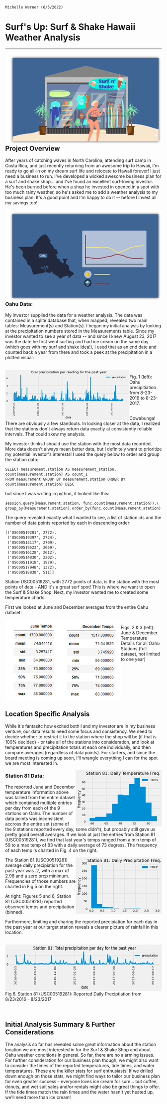 
                                                                                           Michelle Werner (6/5/2022)
# Surf's Up: Surf & Shake Hawaii Weather Analysis
---

<!--![alt](resources/___.png)-->
<img src="https://github.com/miwermi/surfs-up/blob/main/graphics/Surf-n-Shake.png" align="right" width="500" height="293" alt ="graphic: Surf & Shake Shop">

## Project Overview

After years of catching waves in North Carolina, attending surf camp in Costa Rica, and just recently returning from an awesome trip to Hawaii, I'm ready to go all-in on my dream surf life and relocate to Hawaii forever!  I just need a business to run.  I've developed a wicked awesome business plan for a surf and shake shop... and I've found an excellent surf-loving investor. He's been burned before when a shop he invested in opened in a spot with too much rainy weather, so he's asked me to add a weather analysis to my business plan. It's a good point and I'm happy to do it -- before I invest all my savings too!

<img src="https://github.com/miwermi/surfs-up/blob/main/graphics/oahu-weather.png" align="right" width="500" height="293" alt ="graphic: Oahu Weather Graphic">

### Oahu Data:

My investor supplied the data for a weather analysis. The data was contained in a sqlite database that, when mapped, revealed two main tables: Measurement(s) and Station(s). I began my initial analysis by looking at the precipitation numbers stored in the Measurements table.  Since my investor wanted to see a year of data -- and since I knew August 23, 2017 was the date he first went surfing and had ice cream on the same day (which goes with my surf and shake idea!),  I used that as an end date and counted back a year from there and took a peek at the precipitation in a plotted visual: 

<br />
<img src="https://github.com/miwermi/surfs-up/blob/main/graphics/PrecipitationReadings.png" align="left" width="400" height="162" alt ="graphic: Oahu Rain, 1 Year">

Fig. 1 (left): Oahu precipitiation from 8-23-2016 to 8-23-2017.

<br />
Cowabunga! There are obviously a few standouts. In looking closer at the data, I realized that the stations don't always return data exactly at consistently reliable intervals. That could skew my analysis. 

My investor thinks I should use the station with the most data recorded. More data doesn't always mean better data, but I definitely want to prioritize my potential investor's interests! I used the query below to order and group the station data:

    SELECT measurement.station AS measurement_station, count(measurement.station) AS count_1 
    FROM measurement GROUP BY measurement.station ORDER BY count(measurement.station) DESC

but since I was writing in python, it looked like this:

    session.query(Measurement.station, func.count(Measurement.station)).\
    group_by(Measurement.station).order_by(func.count(Measurement.station).desc()).all()
    
The query revealed exactly what I wanted to see, a list of station ids and the number of data points reported by each in descending order:

    [('USC00519281', 2772),
     ('USC00519397', 2724),
     ('USC00513117', 2709),
     ('USC00519523', 2669),
     ('USC00516128', 2612),
     ('USC00514830', 2202),
     ('USC00511918', 1979),
     ('USC00517948', 1372),
     ('USC00518838', 511)]

Station USC00519281, with 2772 points of data, is the station with the most points of data - AND it's a great surf spot! This is where we want to open the Surf & Shake Shop.  Next, my investor wanted me to created some temperature charts.  

First we looked at June and December averages from the entire Oahu dataset:

<img src="https://github.com/miwermi/surfs-up/blob/main/graphics/JuneTemps.png" align="left" width="186" height="262" alt ="graphic: June Temps">
<img src="https://github.com/miwermi/surfs-up/blob/main/graphics/DecemberTemps.png" align="left" width="186" height="262" alt ="graphic: Dec Temps">

<br />
Figs. 2 & 3 (left): June & December Temperature Details for all Oahu Stations (full dataset, not limited to one year)



<br clear="all" />

## Location Specific Analysis

While it's fantasitc how excited both I and my investor are in my business venture, our data results need some focus and consistency.  We need to decide whether to restrict it to the station where the shop will be (if that is 100% decided) - or take all of the stations into consideration, and look at temperatures and precipitation totals at each one individually, and then compare averages (regardless of data points).  For starters, and since the board meeting is coming up soon, I'll wrangle everything I can for the spot we are most interested in.


<img src="https://github.com/miwermi/surfs-up/blob/main/graphics/Station81-TobsFreq.png" align="right" width="277" height="181" alt ="graphic: Station 81 Temp Frequencies">

### Station 81 Data:

The reported June and December temperature information above was tallied from the entire dataset which contained multiple entries per day from each of the 9 stations on Oahu. The number of data points was inconsistent accross the entire set (some of the 9 stations reported every day, some didn't), but probably still gave us pretty good overall averages.  If we look at just the entries from Station 81 (USC00519281), we find that last year's temps ranged from a min temp of 59 to a max temp of 83 with a daily average of 73 degress. The frequency of each temp is charted in Fig. 4 on the right.

<img src="https://github.com/miwermi/surfs-up/blob/main/graphics/Station81-PrcpFreq.png" align="right" width="277" height="181" alt ="graphic: Station 81 Precipitation Frequencies">

The Station 81 (USC00519281) average daily precipiation for the past year was .2, with a max of 2.98 and a zero prcp minimum. Frequencies of those numbers are charted in Fig 5 on the right.

At right: Figures 5 and 6, Station 81 (USC00519281) reported observed temps and precipitation (binned).

Furthermore, limiting and charing the reported precipiation for each day in the past year at our target station reveals a clearer picture of rainfall in this location:

<br clear="all" />
<img src="https://github.com/miwermi/surfs-up/blob/main/graphics/Precipitation81.png" align="left" width="636" height="150" alt ="graphic: Station 81 Precipitation">

Fig 6. Station 81 (USC00519281): Reported Daily Preciptiation from 8/23/2016 - 8/23/2017

<br clear="all" />

## Initial Analysis Summary & Further Considerations

The analysis so far has revealed some great information about the station location we are most interested in for the Surf & Shake Shop and about Oahu weather conditions in general.  So far, there are no alarming issues.  For further consideration for our business plan though, we might also want to consider the times of the reported temperatures, tide times, and water temperatures.  These are the killer stats for surf enthusiasts!  If we drilled down enough on those stats, we might find ways to tailor our business plan for even greater success - everyone loves ice cream for sure... but coffee, donuts, and wet suit sales and/or rentals might also be great things to offer.  If the tide times match the rain times and the water hasn't yet heated up, we'll need more than ice cream! 

